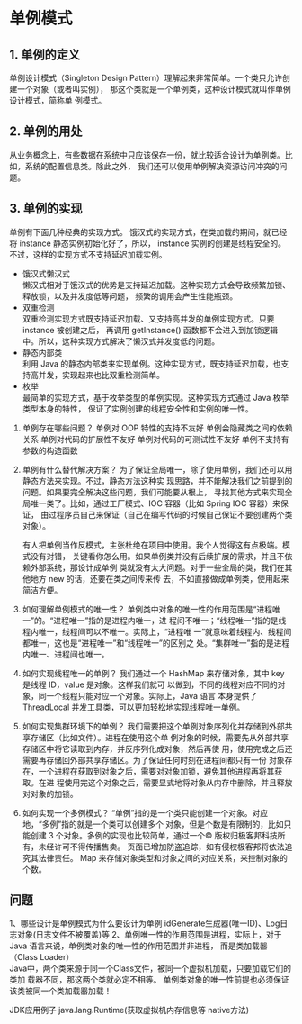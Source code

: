 # 单例模式
## 1. 单例的定义
   单例设计模式（Singleton Design Pattern）理解起来非常简单。一个类只允许创建一个对象（或者叫实例），
   那这个类就是一个单例类，这种设计模式就叫作单例设计模式，简称单 例模式。
## 2. 单例的用处
   从业务概念上，有些数据在系统中只应该保存一份，就比较适合设计为单例类。比如，系统的配置信息类。除此之外，
   我们还可以使用单例解决资源访问冲突的问题。
## 3. 单例的实现
   单例有下面几种经典的实现方式。
   饿汉式的实现方式，在类加载的期间，就已经将 instance 静态实例初始化好了，所以，
   instance 实例的创建是线程安全的。不过，这样的实现方式不支持延迟加载实例。

* 饿汉式懒汉式  
  懒汉式相对于饿汉式的优势是支持延迟加载。这种实现方式会导致频繁加锁、释放锁，以及并发度低等问题，
  频繁的调用会产生性能瓶颈。
* 双重检测  
   双重检测实现方式既支持延迟加载、又支持高并发的单例实现方式。只要 instance 被创建之后，
   再调用 getInstance() 函数都不会进入到加锁逻辑中。所以，这种实现方式解决了懒汉式并发度低的问题。
* 静态内部类  
 利用 Java 的静态内部类来实现单例。这种实现方式，既支持延迟加载，也支持高并发，实现起来也比双重检测简单。
* 枚举  
  最简单的实现方式，基于枚举类型的单例实现。这种实现方式通过 Java 枚举类型本身的特性，
  保证了实例创建的线程安全性和实例的唯一性。

1. 单例存在哪些问题？
   单例对 OOP 特性的支持不友好
   单例会隐藏类之间的依赖关系
   单例对代码的扩展性不友好
   单例对代码的可测试性不友好
   单例不支持有参数的构造函数
2. 单例有什么替代解决方案？
   为了保证全局唯一，除了使用单例，我们还可以用静态方法来实现。不过，静态方法这种实
   现思路，并不能解决我们之前提到的问题。如果要完全解决这些问题，我们可能要从根上，
   寻找其他方式来实现全局唯一类了。比如，通过工厂模式、IOC 容器（比如 Spring IOC 容器）来保证，
   由过程序员自己来保证（自己在编写代码的时候自己保证不要创建两个类对象）。  

   有人把单例当作反模式，主张杜绝在项目中使用。我个人觉得这有点极端。模式没有对错，
   关键看你怎么用。如果单例类并没有后续扩展的需求，并且不依赖外部系统，那设计成单例
   类就没有太大问题。对于一些全局的类，我们在其他地方 new 的话，还要在类之间传来传
   去，不如直接做成单例类，使用起来简洁方便。

3. 如何理解单例模式的唯一性？
   单例类中对象的唯一性的作用范围是“进程唯一”的。“进程唯一”指的是进程内唯一，进
   程间不唯一；“线程唯一”指的是线程内唯一，线程间可以不唯一。实际上，“进程唯
   一”就意味着线程内、线程间都唯一，这也是“进程唯一”和“线程唯一”的区别之
   处。“集群唯一”指的是进程内唯一、进程间也唯一。
4. 如何实现线程唯一的单例？
   我们通过一个 HashMap 来存储对象，其中 key 是线程 ID，value 是对象。这样我们就可
   以做到，不同的线程对应不同的对象，同一个线程只能对应一个对象。实际上，Java 语言
   本身提供了 ThreadLocal 并发工具类，可以更加轻松地实现线程唯一单例。
5. 如何实现集群环境下的单例？
   我们需要把这个单例对象序列化并存储到外部共享存储区（比如文件）。进程在使用这个单
   例对象的时候，需要先从外部共享存储区中将它读取到内存，并反序列化成对象，然后再使
   用，使用完成之后还需要再存储回外部共享存储区。为了保证任何时刻在进程间都只有一份
   对象存在，一个进程在获取到对象之后，需要对对象加锁，避免其他进程再将其获取。在进
   程使用完这个对象之后，需要显式地将对象从内存中删除，并且释放对对象的加锁。
6. 如何实现一个多例模式？
   “单例”指的是一个类只能创建一个对象。对应地，“多例”指的就是一个类可以创建多个
   对象，但是个数是有限制的，比如只能创建 3 个对象。多例的实现也比较简单，通过一个© 版权归极客邦科技所有，未经许可不得传播售卖。 页面已增加防盗追踪，如有侵权极客邦将依法追究其法律责任。
   Map 来存储对象类型和对象之间的对应关系，来控制对象的个数。

## 问题 
1、哪些设计是单例模式为什么要设计为单例
idGenerate生成器(唯一ID)、Log日志对象(日志文件不被覆盖)等
2、单例唯一性的作用范围是进程，实际上，对于 Java 语言来说，单例类对象的唯一性的作用范围并非进程，
   而是类加载器（Class Loader）  
Java中，两个类来源于同一个Class文件，被同一个虚拟机加载，只要加载它们的类加 载器不同，那这两个类就必定不相等。
   单例类对象的唯一性前提也必须保证该类被同一个类加载器加载！

JDK应用例子 java.lang.Runtime(获取虚拟机内存信息等 native方法)